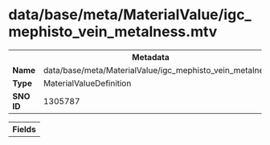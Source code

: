 <h1>data/base/meta/MaterialValue/igc_mephisto_vein_metalness.mtv</h1><table><tr><th colspan="100%">Metadata</th></tr><tr><td><b>Name</b></td><td>data/base/meta/MaterialValue/igc_mephisto_vein_metalness.mtv</td></tr><tr><td><b>Type</b></td><td>MaterialValueDefinition</td></tr><tr><td><b>SNO ID</b></td><td>1305787</td></tr></table>

<table><tr><th colspan="100%">Fields</th></tr></table>


